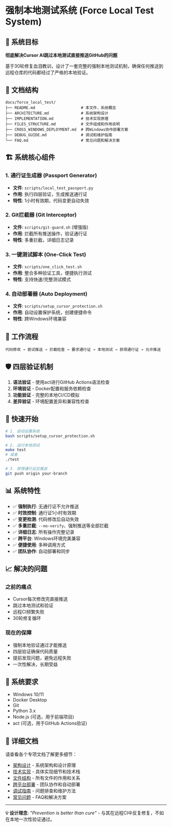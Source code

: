 # 强制本地测试系统 (Force Local Test System)

## 🎯 系统目标

**彻底解决Cursor AI跳过本地测试直接推送GitHub的问题**

基于30轮修复血泪教训，设计了一套完整的强制本地测试机制，确保任何推送到远程仓库的代码都经过了严格的本地验证。

## 📁 文档结构

```
docs/force_local_test/
├── README.md                    # 本文件，系统概览
├── ARCHITECTURE.md              # 系统架构设计
├── IMPLEMENTATION.md            # 技术实现原理
├── FILES_STRUCTURE.md           # 文件组成和作用说明
├── CROSS_WINDOWS_DEPLOYMENT.md  # 跨Windows协作部署方案
├── DEBUG_GUIDE.md               # 调试和维护指南
└── FAQ.md                       # 常见问题和解决方案
```

## 🏗️ 系统核心组件

### 1. 通行证生成器 (Passport Generator)

- **文件**: `scripts/local_test_passport.py`
- **作用**: 执行四层验证，生成推送通行证
- **特性**: 1小时有效期，代码变更自动失效

### 2. Git拦截器 (Git Interceptor)

- **文件**: `scripts/git-guard.sh` (增强版)
- **作用**: 拦截所有推送操作，验证通行证
- **特性**: 多重拦截，详细日志记录

### 3. 一键测试脚本 (One-Click Test)

- **文件**: `scripts/one_click_test.sh`
- **作用**: 整合多种验证工具，便捷执行测试
- **特性**: 支持快速/完整测试模式

### 4. 自动部署器 (Auto Deployment)

- **文件**: `scripts/setup_cursor_protection.sh`
- **作用**: 自动设置保护系统，创建便捷命令
- **特性**: 跨Windows环境兼容

## 🔄 工作流程

```
代码修改 → 尝试推送 → 拦截检查 → 要求通行证 → 本地测试 → 获得通行证 → 允许推送
```

## 🛡️ 四层验证机制

1. **语法验证** - 使用act进行GitHub Actions语法检查
2. **环境验证** - Docker配置和服务依赖检查
3. **功能验证** - 完整的本地CI/CD模拟
4. **差异验证** - 环境配置差异和兼容性检查

## 🚀 快速开始

```bash
# 1. 自动设置系统
bash scripts/setup_cursor_protection.sh

# 2. 运行本地测试
make test
# 或者
./test

# 3. 获得通行证后推送
git push origin your-branch
```

## 📊 系统特性

- ✅ **强制执行**: 无通行证不允许推送
- ✅ **时效控制**: 通行证1小时有效期
- ✅ **变更检测**: 代码修改后自动失效
- ✅ **多重拦截**: `--no-verify`、强制推送等全部拦截
- ✅ **详细日志**: 所有操作完整记录
- ✅ **跨平台**: Windows环境完美兼容
- ✅ **便捷使用**: 多种调用方式
- ✅ **团队协作**: 自动部署和同步

## 📈 解决的问题

### 之前的痛点

- Cursor每次修改完直接推送
- 跳过本地测试和验证
- 远程CI频繁失败
- 30轮修复循环

### 现在的保障

- 强制本地验证通过才能推送
- 四层验证确保代码质量
- 提前发现问题，避免远程失败
- 一次性解决，长期受益

## 🔧 系统要求

- Windows 10/11
- Docker Desktop
- Git
- Python 3.x
- Node.js (可选，用于前端项目)
- act (可选，用于GitHub Actions验证)

## 📖 详细文档

请查看各个专项文档了解更多细节：

- [架构设计](./ARCHITECTURE.md) - 系统架构和设计原理
- [技术实现](./IMPLEMENTATION.md) - 具体实现细节和技术栈
- [文件结构](./FILES_STRUCTURE.md) - 所有文件的作用和关系
- [跨平台部署](./CROSS_WINDOWS_DEPLOYMENT.md) - 团队协作和自动部署
- [调试指南](./DEBUG_GUIDE.md) - 问题排查和维护方法
- [常见问题](./FAQ.md) - FAQ和解决方案

---

**💡 设计理念**:
_"Prevention is better than cure"_ - 与其在远程CI中反复修复，不如在本地一次性验证通过。
